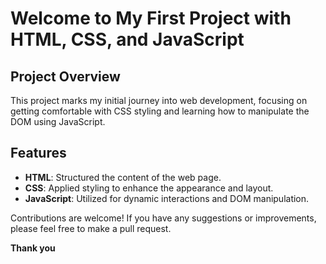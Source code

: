# Welcome to My First Project with HTML, CSS, and JavaScript

## Project Overview

This project marks my initial journey into web development, focusing on getting comfortable with CSS styling and learning how to manipulate the DOM using JavaScript.

## Features

- **HTML**: Structured the content of the web page.
- **CSS**: Applied styling to enhance the appearance and layout.
- **JavaScript**: Utilized for dynamic interactions and DOM manipulation.

Contributions are welcome! If you have any suggestions or improvements, please feel free to make a pull request.

**Thank you**